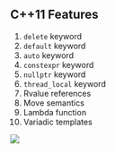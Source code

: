 ## C++11 Features
1. `delete` keyword
2. `default` keyword
3. `auto` keyword
4. `constexpr` keyword
5. `nullptr` keyword
6. `thread_local` keyword
7. Rvalue references
8. Move semantics
9. Lambda function
10. Variadic templates
  
![](https://github.com/pvthuyet/Modern-Cplusplus/blob/master/resources/timeline.png)
